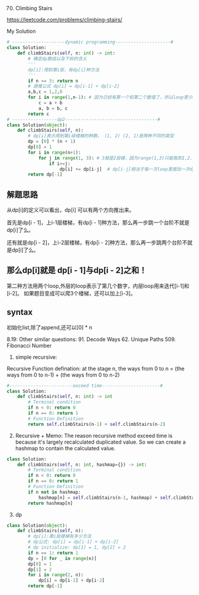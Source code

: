 ## 
70. Climbing Stairs

https://leetcode.com/problems/climbing-stairs/

My Solution

```python
# --------------------dynamic programming---------------------#
class Solution:
    def climbStairs(self, n: int) -> int:
        # 确定dp数组以及下标的含义
        '''
        dp[i]:爬到第i层，有dp[i]种方法
        '''
        if n <= 3: return n
        # 递推公式 dp[i] = dp[i-1] + dp[i-2]
        a,b,c = 1,2,0
        for i in range(1,n-1): # 因为已经有第一个和第二个数值了，所以loop里少2次
            c = a + b
            a, b = b, c
        return c
# -----------------dp2-----------------------------------#
class Solution(object):
    def climbStairs(self, n):
        # dp[i]表示爬到第i级楼梯的种数， (1, 2) (2, 1)是两种不同的类型
        dp = [0] * (n + 1)
        dp[0] = 1
        for i in range(n+1):
            for j in range(1, 3): # 3就是2层楼，因为range(1,3)只能取到1,2. 
                if i>=j:
                    dp[i] += dp[i-j]  # dp[i-j]相当于每一次loop里面加一次dp[i-1]和dp[i-2]，因为j只能选1/2
        return dp[-1]
```
## 解题思路
从dp[i]的定义可以看出，dp[i] 可以有两个方向推出来。

首先是dp[i - 1]，上i-1层楼梯，有dp[i - 1]种方法，那么再一步跳一个台阶不就是dp[i]了么。

还有就是dp[i - 2]，上i-2层楼梯，有dp[i - 2]种方法，那么再一步跳两个台阶不就是dp[i]了么。

那么dp[i]就是 dp[i - 1]与dp[i - 2]之和！
---------------------------------------------
第二种方法用两个loop,外层的loop表示了第几个数字，内层loop用来迭代[i-1]和[i-2]。 
如果题目变成可以爬3个楼梯，还可以加上[i-3]。

## syntax
初始化list,除了append,还可以[0] * n

8.19:
Other similar questions:
91. Decode Ways
62. Unique Paths
509. Fibonacci Number

1. simple recursive:

Recursive Function defination: at the stage n, the ways from 0 to n = (the ways from 0 to n-1) + (the ways from 0 to n-2)
```python
#------------------------exceed time----------------------#
class Solution:
    def climbStairs(self, n: int) -> int
        # Terminal condition
        if n < 0: return 0
        if n == 0: return 1
        # Function Definition
        return self.climbStairs(n-1) + self.climbStairs(n-2)
```
2. Recursive + Memo:
The reason recursive method exceed time is because it's largely recalculated duplicated value. So we can create a hashmap to contain the calculated value.
```python
class Solution:
    def climbStairs(self, n: int, hashmap={}) -> int:
        # Terminal condition
        if n < 0: return 0
        if n == 0: return 1
        # Function Definition
        if n not in hashmap:
            hashmap[n] = self.climbStairs(n-1, hashmap) + self.climbStairs(n-2, hashmap)
        return hashmap[n]
```

3. dp

```python
class Solution(object):
    def climbStairs(self, n):
        # dp[i]:第i层楼梯有多少方法
        # dp公式: dp[i] = dp[i-1] + dp[i-2]
        # dp initialize: dp[1] = 1, dp[2] = 2
        if n == 1: return 1
        dp = [0 for _ in range(n)]
        dp[0] = 1
        dp[1] = 2
        for i in range(2, n):
            dp[i] = dp[i-1] + dp[i-2]
        return dp[-1]
```



